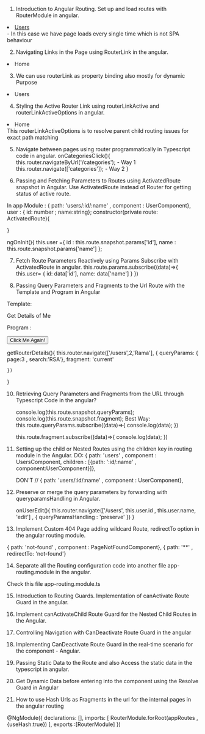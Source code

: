 1. Introduction to Angular Routing. Set up and load routes with RouterModule in angular.
 <li class="nav-item"><a href="/users">Users</a></li> - In this case we have page loads every single time which is not SPA behaviour

2. Navigating Links in the Page using RouterLink in the angular.
  <li class="nav-item"><a routerLink="/">Home</a></li>

3. We can use routerLink as property binding also  mostly for dynamic Purpose
  <li class="nav-item"><a [routerLink]="['/users']">Users</a></li>

4. Styling the Active Router Link using routerLinkActive and routerLinkActiveOptions in angular.
 <li class="nav-item"><a class="nav-link" routerLink="/" routerLinkActive="active" [routerLinkActiveOptions]="{exact:true}">Home</a></li>
 This routerLinkActiveOptions is to resolve parent child routing issues for exact path matching

5. Navigate between pages using router programmatically in Typescript code in angular.
 onCategoriesClick(){
    this.router.navigateByUrl('/categories'); - Way 1
    this.router.navigate(['categories']); - Way 2
  }

6. Passing and Fetching Parameters to Routes using ActivatedRoute snapshot in Angular. 
Use ActivatedRoute instead of Router for getting status of active route.

In app Module :
{ path: 'users/:id/:name' , component : UserComponent},
user : { id: number ; name:string};
  constructor(private route: ActivatedRoute){
    
  }

  ngOnInit(){
    this.user ={
      id : this.route.snapshot.params['id'],
      name : this.route.snapshot.params['name']
    };

7. Fetch Route Parameters Reactively using Params Subscribe with ActivatedRoute in angular.
 this.route.params.subscribe((data)=>{
      this.user= {
        id: data['id'],
        name: data['name']
      }
    })

8. Passing Query Parameters and Fragments to the Url Route with the Template and Program in Angular

Template:
<div>
    <a [routerLink]="['/users',1 ,'Aditi']" [queryParams]="{page:1 ,search:'raudra'}">Get Details of Me</a>
</div>

Program :

<div>
    <button (click)="getRouterDetails()">Click Me Again!</button>
</div>

  getRouterDetails(){
    this.router.navigate(['/users',2,'Rama'], {
      queryParams: { page:3 , search:'RSA'},
      fragment: 'current'

    })
  }

10. Retrieving Query Parameters and Fragments from the URL through Typescript Code in the angular?

    
    console.log(this.route.snapshot.queryParams);
    console.log(this.route.snapshot.fragment);
    Best Way:
    this.route.queryParams.subscribe((data)=>{
      console.log(data);
    })

    this.route.fragment.subscribe((data)=>{
      console.log(data);
    })

11. Setting up the child or Nested Routes using the children key in routing module in the Angular. 
    DO:
    { path: 'users' ,
    component : UsersComponent,
    children : [{path: ':id/:name' , component:UserComponent}]},

    DON'T
    // { path: 'users/:id/:name' , component : UserComponent},

12. Preserve or merge the query parameters by forwarding with queryparamsHandling in Angular.

     onUserEdit(){
    this.router.navigate(['/users', this.user.id , this.user.name, 'edit'] , {
      queryParamsHandling : 'preserve'
    })
  }

13.  Implement Custom 404 Page adding wildcard Route, redirectTo option in the angular routing module.
   
   { path: 'not-found' , component : PageNotFoundComponent},
   { path: '**' , redirectTo: 'not-found'}
   
14. Separate all the Routing configuration code into another file app-routing.module in the angular.

   Check this file app-routing.module.ts

15. Introduction to Routing Guards. Implementation of canActivate Route Guard in the angular.
16. Implement canActivateChild Route Guard for the Nested Child Routes in the Angular.
17. Controlling Navigation with CanDeactivate Route Guard in the angular
18. Implementing CanDeactivate Route Guard in the real-time scenario for the component - Angular.
19. Passing Static Data to the Route and also Access the static data in the typescript in angular.
20. Get Dynamic Data before entering into the component using the Resolve Guard in Angular

21. How to use Hash Urls as Fragments in the url for the internal pages in the angular routing

@NgModule({
  declarations: [],
  imports: [
    RouterModule.forRoot(appRoutes , {useHash:true})
  ],
  exports :[RouterModule]
})